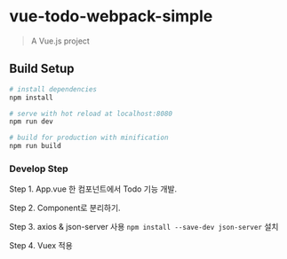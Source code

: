 # vue-todo-webpack-simple

> A Vue.js project

## Build Setup

``` bash
# install dependencies
npm install

# serve with hot reload at localhost:8080
npm run dev

# build for production with minification
npm run build
```

### Develop Step
Step 1. App.vue 한 컴포넌트에서 Todo 기능 개발.

Step 2. Component로 분리하기.

Step 3. axios & json-server 사용
`npm install --save-dev json-server` 설치

Step 4. Vuex 적용
